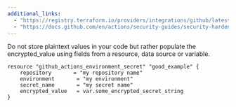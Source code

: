 ```yaml
---
additional_links: 
  - "https://registry.terraform.io/providers/integrations/github/latest/docs/resources/actions_environment_secret"
  - "https://docs.github.com/en/actions/security-guides/security-hardening-for-github-actions"
---
```


Do not store plaintext values in your code but rather populate the encrypted_value using fields from a resource, data source or variable.

```hcl
resource "github_actions_environment_secret" "good_example" {
	repository       = "my repository name"
	environment       = "my environment"
	secret_name       = "my secret name"
	encrypted_value   = var.some_encrypted_secret_string
}
```
